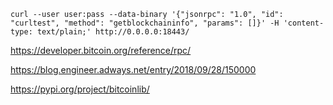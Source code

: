 


```
curl --user user:pass --data-binary '{"jsonrpc": "1.0", "id": "curltest", "method": "getblockchaininfo", "params": []}' -H 'content-type: text/plain;' http://0.0.0.0:18443/
```


https://developer.bitcoin.org/reference/rpc/

https://blog.engineer.adways.net/entry/2018/09/28/150000

https://pypi.org/project/bitcoinlib/

